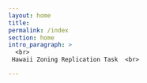 ```yaml
---
layout: home
title:  
permalink: /index
section: home
intro_paragraph: >
  <br>
 Hawaii Zoning Replication Task  <br>

---
```

